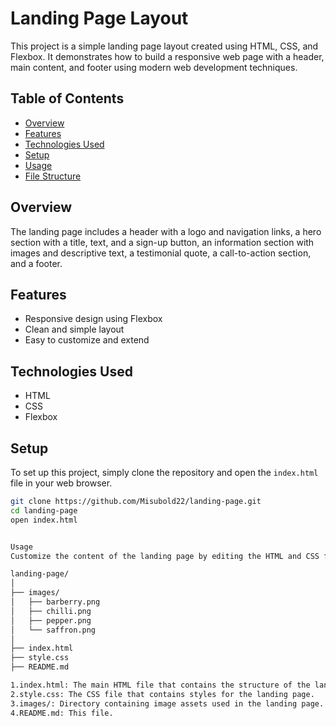 # Landing Page Layout

This project is a simple landing page layout created using HTML, CSS, and Flexbox. It demonstrates how to build a responsive web page with a header, main content, and footer using modern web development techniques.

## Table of Contents

- [Overview](#overview)
- [Features](#features)
- [Technologies Used](#technologies-used)
- [Setup](#setup)
- [Usage](#usage)
- [File Structure](#file-structure)


## Overview

The landing page includes a header with a logo and navigation links, a hero section with a title, text, and a sign-up button, an information section with images and descriptive text, a testimonial quote, a call-to-action section, and a footer.

## Features

- Responsive design using Flexbox
- Clean and simple layout
- Easy to customize and extend

## Technologies Used

- HTML
- CSS
- Flexbox

## Setup

To set up this project, simply clone the repository and open the `index.html` file in your web browser.

```bash
git clone https://github.com/Misubold22/landing-page.git
cd landing-page
open index.html


Usage
Customize the content of the landing page by editing the HTML and CSS files. You can change the text, images, and styles to fit your needs. The structure of the page is designed to be easily understandable and modifiable.

landing-page/
│
├── images/
│   ├── barberry.png
│   ├── chilli.png
│   ├── pepper.png
│   └── saffron.png
│
├── index.html
├── style.css
├── README.md

1.index.html: The main HTML file that contains the structure of the landing page.
2.style.css: The CSS file that contains styles for the landing page.
3.images/: Directory containing image assets used in the landing page.
4.README.md: This file.